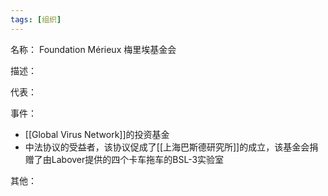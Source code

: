 ```yaml
---
tags: [组织]
---
```


名称：
Foundation Mérieux 梅里埃基金会

描述：

代表：

事件：
- [[Global Virus Network]]的投资基金
- 中法协议的受益者，该协议促成了[[上海巴斯德研究所]]的成立，该基金会捐赠了由Labover提供的四个卡车拖车的BSL-3实验室

其他：
